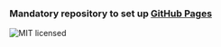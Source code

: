 ### Mandatory repository to set up [GitHub Pages](https://pages.github.com/)

![MIT licensed](http://img.shields.io/badge/status-MIT-licensed-yellow.png)
